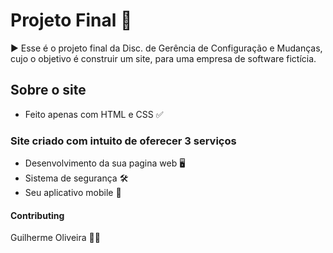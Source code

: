 # Projeto Final 📍
▶ Esse é o projeto final da Disc. de Gerência de Configuração e Mudanças, cujo o objetivo é construir um site, para uma empresa de software fictícia.
## Sobre o site 
- Feito apenas com HTML e CSS ✅
### Site criado com intuito de oferecer 3 serviços 
- Desenvolvimento da sua pagina web  🖥
- Sistema de segurança 🛠
- Seu aplicativo mobile 📲 
#### Contributing
Guilherme Oliveira 👨‍💼 
